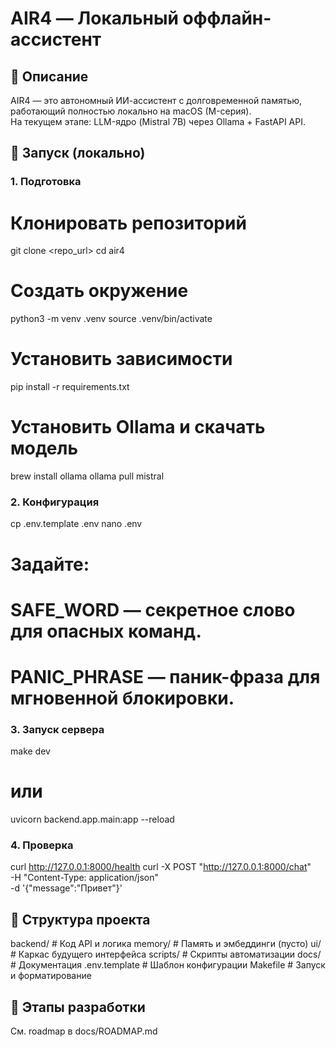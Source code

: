 # AIR4 — Локальный оффлайн-ассистент

## 📌 Описание
AIR4 — это автономный ИИ-ассистент с долговременной памятью, работающий полностью локально на macOS (M-серия).  
На текущем этапе: LLM-ядро (Mistral 7B) через Ollama + FastAPI API.

## 🚀 Запуск (локально)

### 1. Подготовка
# Клонировать репозиторий
git clone <repo_url>
cd air4

# Создать окружение
python3 -m venv .venv
source .venv/bin/activate

# Установить зависимости
pip install -r requirements.txt

# Установить Ollama и скачать модель
brew install ollama
ollama pull mistral

### 2. Конфигурация
cp .env.template .env
nano .env
# Задайте:
# SAFE_WORD — секретное слово для опасных команд.
# PANIC_PHRASE — паник-фраза для мгновенной блокировки.

### 3. Запуск сервера
make dev
# или
uvicorn backend.app.main:app --reload

### 4. Проверка
curl http://127.0.0.1:8000/health
curl -X POST "http://127.0.0.1:8000/chat" \
  -H "Content-Type: application/json" \
  -d '{"message":"Привет"}'

## 📂 Структура проекта
backend/        # Код API и логика
memory/         # Память и эмбеддинги (пусто)
ui/             # Каркас будущего интерфейса
scripts/        # Скрипты автоматизации
docs/           # Документация
.env.template   # Шаблон конфигурации
Makefile        # Запуск и форматирование

## 📅 Этапы разработки
См. roadmap в docs/ROADMAP.md
